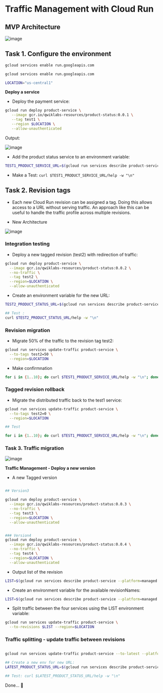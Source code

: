 # Traffic Management with Cloud Run

## MVP Architecture

![image](https://github.com/Tcarters/myGCP_solutions_Chall/assets/71230412/ebe85341-62cb-4417-b611-1ea4cd01867e)


## Task 1. Configure the environment

```bash
gcloud services enable run.googleapis.com

gcloud services enable run.googleapis.com

LOCATION="us-central1"

```

__Deploy a service__

- Deploy the payment service:


```bash
gcloud run deploy product-service \
   --image gcr.io/qwiklabs-resources/product-status:0.0.1 \
   --tag test1 \
   --region $LOCATION \
   --allow-unauthenticated

```
Output:

![image](https://github.com/Tcarters/myGCP_solutions_Chall/assets/71230412/16124151-cce1-44dc-a612-cd14be7a2a92)


- Add the product status service to an environment variable:

```bash
TEST1_PRODUCT_SERVICE_URL=$(gcloud run services describe product-service --platform managed --region us-central1 --format="value(status.address.url)")

```
- Make a Test: ```curl $TEST1_PRODUCT_SERVICE_URL/help -w "\n"```


## Task 2. Revision tags

- Each new Cloud Run revision can be assigned a tag. Doing this allows access to a URL without serving traffic. An approach like this can be useful to handle the traffic profile across multiple revisions.

- New Architecture

![image](https://github.com/Tcarters/myGCP_solutions_Chall/assets/71230412/ea0a8419-b5d0-450a-abc0-98a9fa468dcd)

### Integration testing

- Deploy a new tagged revision (test2) with redirection of traffic:

```bash
gcloud run deploy product-service \
  --image gcr.io/qwiklabs-resources/product-status:0.0.2 \
  --no-traffic \
  --tag test2 \
  --region=$LOCATION \
  --allow-unauthenticated

```

- Create an environment variable for the new URL:

```bash
TEST2_PRODUCT_STATUS_URL=$(gcloud run services describe product-service --platform managed --region=us-central1 --format="value(status.traffic[1].url)")

## Test :
curl $TEST2_PRODUCT_STATUS_URL/help -w "\n"

```

### Revision migration

- Migrate 50% of the traffic to the revision tag test2:
```bash
gcloud run services update-traffic product-service \
  --to-tags test2=50 \
  --region=$LOCATION
```

- Make confirmnation

```bash
for i in {1..10}; do curl $TEST1_PRODUCT_SERVICE_URL/help -w "\n"; done

```

### Tagged revision rollback

- Migrate the distributed traffic back to the test1 service:

```bash
gcloud run services update-traffic product-service \
  --to-tags test2=0 \
  --region=$LOCATION

## Test

for i in {1..10}; do curl $TEST1_PRODUCT_SERVICE_URL/help -w "\n"; done
```

### Task 3. Traffic migration

![image](https://github.com/Tcarters/myGCP_solutions_Chall/assets/71230412/4b3cb880-d0cf-4e73-bada-b81d0cbfcd6f)

__Traffic Management - Deploy a new version__

- A new Tagged version
```bash

## Version3

gcloud run deploy product-service \
  --image gcr.io/qwiklabs-resources/product-status:0.0.3 \
  --no-traffic \
  --tag test3 \
  --region=$LOCATION \
  --allow-unauthenticated


### Version4
gcloud run deploy product-service \
  --image gcr.io/qwiklabs-resources/product-status:0.0.4 \
  --no-traffic \
  --tag test4 \
  --region=$LOCATION \
  --allow-unauthenticated

```
- Output list of the revision

```bash
LIST=$(gcloud run services describe product-service --platform=managed --region=$LOCATION --format='value[delimiter="=25,"](status.traffic.revisionName)')"=25"
```
- Create an environment variable for the available revisionNames:

```bash
LIST=$(gcloud run services describe product-service --platform=managed --region=$LOCATION --format='value[delimiter="=25,"](status.traffic.revisionName)')"=25"
```

- Split traffic between the four services using the LIST environment variable:

```bash
gcloud run services update-traffic product-service \
  --to-revisions $LIST --region=$LOCATION

```


### Traffic splitting - update traffic between revisions

```bash

gcloud run services update-traffic product-service --to-latest --platform=managed --region=$LOCATION

## Create a new env for new URL:
LATEST_PRODUCT_STATUS_URL=$(gcloud run services describe product-service --platform managed --region=$LOCATION --format="value(status.address.url)")

## Test: curl $LATEST_PRODUCT_STATUS_URL/help -w "\n"

```

Done... 🦋

